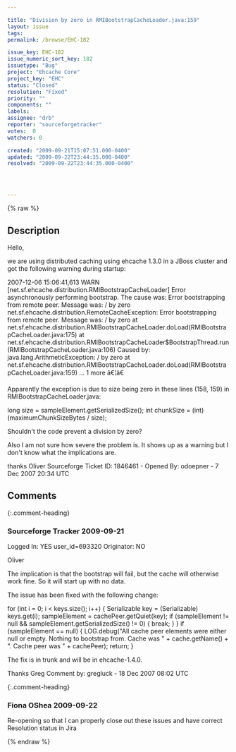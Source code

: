 ```yaml
---

title: "Division by zero in RMIBootstrapCacheLoader.java:159"
layout: issue
tags: 
permalink: /browse/EHC-182

issue_key: EHC-182
issue_numeric_sort_key: 182
issuetype: "Bug"
project: "Ehcache Core"
project_key: "EHC"
status: "Closed"
resolution: "Fixed"
priority: ""
components: ""
labels: 
assignee: "drb"
reporter: "sourceforgetracker"
votes:  0
watchers: 0

created: "2009-09-21T15:07:51.000-0400"
updated: "2009-09-22T23:44:35.000-0400"
resolved: "2009-09-22T23:44:35.000-0400"




---
```


{% raw %}

## Description

<div markdown="1" class="description">

Hello,

we are using distributed caching using ehcache 1.3.0 in a JBoss cluster and got the following warning during startup:

2007-12-06 15:06:41,613 WARN [net.sf.ehcache.distribution.RMIBootstrapCacheLoader] Error asynchronously performing bootstrap. The cause was: Error bootstrapping from remote peer. Message was: / by zero
net.sf.ehcache.distribution.RemoteCacheException: Error bootstrapping from remote peer. Message was: / by zero
at net.sf.ehcache.distribution.RMIBootstrapCacheLoader.doLoad(RMIBootstrapCacheLoader.java:175)
at net.sf.ehcache.distribution.RMIBootstrapCacheLoader$BootstrapThread.run(RMIBootstrapCacheLoader.java:106)
Caused by: java.lang.ArithmeticException: / by zero
at net.sf.ehcache.distribution.RMIBootstrapCacheLoader.doLoad(RMIBootstrapCacheLoader.java:159)
... 1 more
â€¦â€

Apparently the exception is due to size being zero in these lines (158, 159) in RMIBootstrapCacheLoader.java:

long size = sampleElement.getSerializedSize();
int chunkSize = (int) (maximumChunkSizeBytes / size); 

Shouldn't the code prevent a division by zero?

Also I am not sure how severe the problem is. It shows up as a warning but I don't know what the implications are.

thanks
Oliver
Sourceforge Ticket ID: 1846461 - Opened By: odoepner - 7 Dec 2007 20:34 UTC

</div>

## Comments


{:.comment-heading}
### **Sourceforge Tracker** <span class="date">2009-09-21</span>

<div markdown="1" class="comment">

Logged In: YES 
user\_id=693320
Originator: NO

Oliver

The implication is that the bootstrap will fail, but the cache will otherwise work fine. So it will start up with no data.

The issue has been fixed with the following change:

for (int i = 0; i < keys.size(); i++) \{
                Serializable key = (Serializable) keys.get(i);
                sampleElement = cachePeer.getQuiet(key);
                if (sampleElement != null && sampleElement.getSerializedSize() != 0) {
                    break;
                }
            }
            if (sampleElement == null) {
                LOG.debug("All cache peer elements were either null or empty. Nothing to bootstrap from. Cache was "
                        + cache.getName() + ". Cache peer was " + cachePeer);
                return;
            }

The fix is in trunk and will be in ehcache-1.4.0.

Thanks
Greg
Comment by: gregluck - 18 Dec 2007 08:02 UTC

</div>


{:.comment-heading}
### **Fiona OShea** <span class="date">2009-09-22</span>

<div markdown="1" class="comment">

Re-opening so that I can properly close out these issues and have correct Resolution status in Jira

</div>



{% endraw %}
